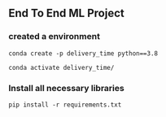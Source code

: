 ## End To End ML Project

### created a environment
```
conda create -p delivery_time python==3.8

conda activate delivery_time/
```
### Install all necessary libraries
```
pip install -r requirements.txt
```